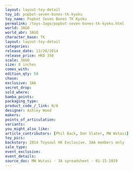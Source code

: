 ```yaml
---
layout: layout-toy-detail 
toy_id: popbot-seven-bones-tk-kyoku
toy_name: Popbot Seven Bones TK Kyoku
permalink: /toys-3ago/popbot-seven-bones-tk-kyoku.html
world: 3AGO
world_abr: 3AGO
character_base: TK
layout: layout-toy-detail
categories: 
release_date: 12/20/2014
release_price: HKD 350 
scale: 3AGO
size: 8 inches
comes_with: 
edition_qty: 50
chase: 
exclusive: 3AA
secret_drop: 
sold_where: 
bamba_points: 
packaging_type: 
product_code_/_link: N/A
designer: Ashley Wood
makers: 
points_of_articulation: 
variants: 
you_might_also_like: 
article_contributors: [Phil Back, Don Slater, MW Wutasi]
toy_pics: 
backstory: 2014 Toysoul HK Exclusive. 3AA members only
sale_type: 
event_exclusive: 
event_details: 
source_doc: MW Wutasi - 3A spreadsheet - 01-15-2019
---
```


